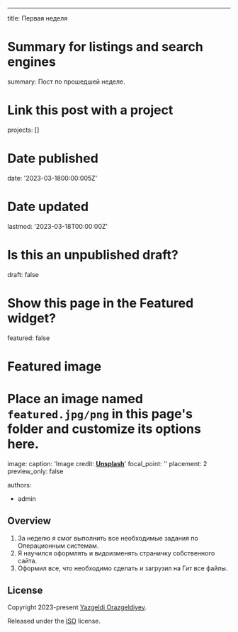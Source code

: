 ---
title: Первая неделя

# Summary for listings and search engines
summary: Пост по прошедшей неделе.

# Link this post with a project
projects: []

# Date published
date: '2023-03-1800:00:005Z'

# Date updated
lastmod: '2023-03-18T00:00:00Z'

# Is this an unpublished draft?
draft: false

# Show this page in the Featured widget?
featured: false

# Featured image
# Place an image named `featured.jpg/png` in this page's folder and customize its options here.
image:
  caption: 'Image credit: [**Unsplash**](https://unsplash.com/photos/CpkOjOcXdUY)'
  focal_point: ''
  placement: 2
  preview_only: false

authors:
  - admin

## Overview

1. За неделю я смог выполнить все необходимые задания по Операционным системам.
2. Я научился оформлять и видоизменять страничку собственного сайта.
3. Оформил все, что необходимо сделать и загрузил на Гит все файлы.

## License

Copyright 2023-present [Yazgeldi Orazgeldiyev](https://github.com/YazgeldiOrazgeldiyev).

Released under the [ISO](https://github.com/YazgeldiOrazgeldiyev/study_2022-2023_os-intro) license.
